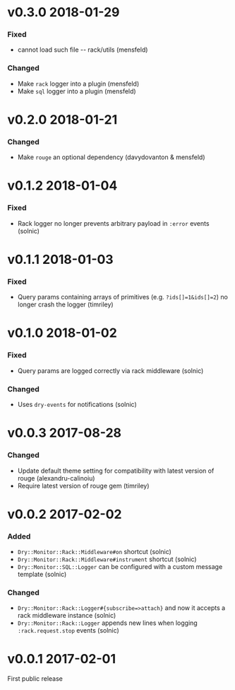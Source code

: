 # v0.3.0 2018-01-29

### Fixed

* cannot load such file -- rack/utils (mensfeld)

### Changed

* Make `rack` logger into a plugin (mensfeld)
* Make `sql` logger into a plugin (mensfeld)

# v0.2.0 2018-01-21

### Changed

* Make `rouge` an optional dependency (davydovanton & mensfeld)

# v0.1.2 2018-01-04

### Fixed

* Rack logger no longer prevents arbitrary payload in `:error` events (solnic)

# v0.1.1 2018-01-03

### Fixed

* Query params containing arrays of primitives (e.g. `?ids[]=1&ids[]=2`) no longer crash the logger (timriley)

# v0.1.0 2018-01-02

### Fixed

* Query params are logged correctly via rack middleware (solnic)

### Changed

* Uses `dry-events` for notifications (solnic)

# v0.0.3 2017-08-28

### Changed

* Update default theme setting for compatibility with latest version of rouge (alexandru-calinoiu)
* Require latest version of rouge gem (timriley)

# v0.0.2 2017-02-02

### Added

* `Dry::Monitor::Rack::Middleware#on` shortcut (solnic)
* `Dry::Monitor::Rack::Middleware#instrument` shortcut (solnic)
* `Dry::Monitor::SQL::Logger` can be configured with a custom message template (solnic)

### Changed

* `Dry::Monitor::Rack::Logger#{subscribe=>attach}` and now it accepts a rack middleware instance (solnic)
* `Dry::Monitor::Rack::Logger` appends new lines when logging `:rack.request.stop` events (solnic)

# v0.0.1 2017-02-01

First public release

